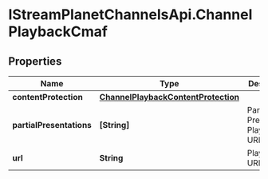 # IStreamPlanetChannelsApi.ChannelPlaybackCmaf

## Properties

Name | Type | Description | Notes
------------ | ------------- | ------------- | -------------
**contentProtection** | [**ChannelPlaybackContentProtection**](ChannelPlaybackContentProtection.md) |  | [optional] 
**partialPresentations** | **[String]** | Partial Presentation Playback URLs | [optional] 
**url** | **String** | Playback URL | 


